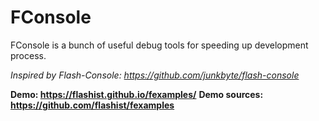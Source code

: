# FConsole
FConsole is a bunch of useful debug tools for speeding up development process.

*Inspired by Flash-Console: https://github.com/junkbyte/flash-console*

**Demo: https://flashist.github.io/fexamples/**
**Demo sources: https://github.com/flashist/fexamples**
